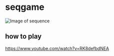# seqgame

![Image of sequence](https://images-na.ssl-images-amazon.com/images/I/51b%2BSibEX6L._SY355_.jpg)


## how to play
https://www.youtube.com/watch?v=RK8defbdNEA
